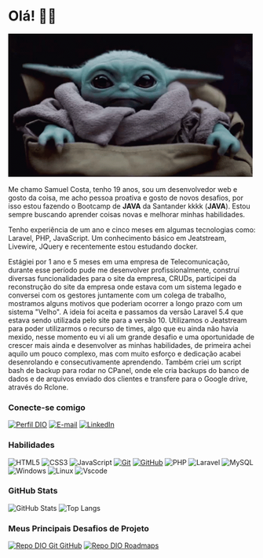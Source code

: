 # Olá! 👀👋

![alt text](image-2.png)

Me chamo Samuel Costa, tenho 19 anos, sou um desenvolvedor web e gosto da coisa, me acho pessoa proativa e gosto de novos desafios, por isso estou fazendo o Bootcamp de **JAVA** da Santander kkkk (**JAVA**). Estou sempre buscando aprender coisas novas e melhorar minhas habilidades.

Tenho experiência de um ano e cinco meses em algumas tecnologias como: Laravel, PHP, JavaScript.
Um conhecimento básico em Jeatstream, Livewire, JQuery e recentemente estou estudando docker.

Estágiei por 1 ano e 5 meses em uma empresa de Telecomunicação, durante esse período pude me desenvolver profissionalmente, construí diversas funcionalidades para o site da empresa, CRUDs, participei da reconstrução do site da empresa onde estava com um sistema legado e conversei com os gestores juntamente com um colega de trabalho, mostramos alguns motivos que poderiam ocorrer a longo prazo com um sistema "Velho". A ideia foi aceita e passamos da versão Laravel 5.4 que estava sendo utilizada pelo site para a versão 10. Utilizamos o Jeatstream para poder utilizarmos o recurso de times, algo que eu ainda não havia mexido, nesse momento eu vi ali um grande desafio e uma oportunidade de crescer mais ainda e desenvolver as minhas habilidades, de primeira achei aquilo um pouco complexo, mas com muito esforço e dedicação acabei desenrolando e consecutivamente aprendendo.
Também criei um script bash de backup para rodar no CPanel, onde ele cria backups do banco de dados e de arquivos enviado dos clientes e transfere para o Google drive, através do Rclone.

### Conecte-se comigo

[![Perfil DIO](https://img.shields.io/badge/-Meu%20Perfil%20na%20DIO-30A3DC?style=for-the-badge)](https://web.dio.me/users/dev_samuelcosta/)
[![E-mail](https://img.shields.io/badge/-Email-000?style=for-the-badge&logo=microsoft-outlook&logoColor=E94D5F)](mailto:dev.samuelcosta@gmail.com)
[![LinkedIn](https://img.shields.io/badge/-LinkedIn-000?style=for-the-badge&logo=linkedin&logoColor=30A3DC)](https://www.linkedin.com/in/antoniosamuel/)

### Habilidades

![HTML5](https://img.shields.io/badge/HTML-000?style=for-the-badge&logo=html5&logoColor=30A3DC)
![CSS3](https://img.shields.io/badge/CSS3-000?style=for-the-badge&logo=css3&logoColor=E94D5F)
![JavaScript](https://img.shields.io/badge/JavaScript-000?style=for-the-badge&logo=javascript&logoColor=30A3DC)
[![Git](https://img.shields.io/badge/Git-000?style=for-the-badge&logo=git&logoColor=E94D5F)](https://git-scm.com/doc)
[![GitHub](https://img.shields.io/badge/GitHub-000?style=for-the-badge&logo=github&logoColor=30A3DC)](https://docs.github.com/)
![PHP](https://img.shields.io/badge/PHP-000?style=for-the-badge&logo=php&logoColor=30A3DC)
![Laravel](https://img.shields.io/badge/laravel-000.svg?style=for-the-badge&logo=laravel&logoColor=30A3DC)
![MySQL](https://img.shields.io/badge/MySQL-000?style=for-the-badge&logo=mysql&logoColor=30A3DC)
![Windows](https://img.shields.io/badge/Windows-000?style=for-the-badge&logo=windows&logoColor=30A3DC)
![Linux](https://img.shields.io/badge/Linux-000?style=for-the-badge&logo=linux&logoColor=30A3DC)
![Vscode](https://img.shields.io/badge/Vscode-000?style=for-the-badge&logo=visual-studio-code&logoColor=30A3DC)

### GitHub Stats

![GitHub Stats](https://github-readme-stats.vercel.app/api?username=SamuelCostaDev&theme=transparent&bg_color=000&border_color=30A3DC&show_icons=true&icon_color=30A3DC&title_color=E94D5F&text_color=FFF)
![Top Langs](https://github-readme-stats-git-masterrstaa-rickstaa.vercel.app/api/top-langs/?username=SamuelCostaDev&layout=compact&bg_color=000&border_color=30A3DC&title_color=E94D5F&text_color=FFF)

### Meus Principais Desafios de Projeto

[![Repo DIO Git GitHub](https://github-readme-stats.vercel.app/api/pin/?username=SamuelCostaDev&repo=desafio-kidopi&bg_color=000&border_color=30A3DC&show_icons=true&icon_color=30A3DC&title_color=E94D5F&text_color=FFF)](https://github.com/SamuelCostaDev/desafio-kidopi)
[![Repo DIO Roadmaps](https://github-readme-stats.vercel.app/api/pin/?username=SamuelCostaDev&repo=Sunset-and-Sunrise&bg_color=000&border_color=30A3DC&show_icons=true&icon_color=30A3DC&title_color=E94D5F&text_color=FFF)](https://github.com/SamuelCostaDev/Sunset-and-Sunrise)
